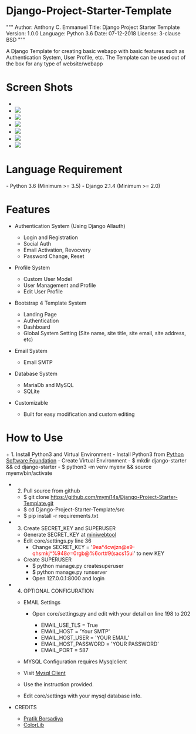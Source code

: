 # Django-Project-Starter-Template
"""
Author: Anthony C. Emmanuel
Title: Django Project Starter Template
Version: 1.0.0
Language: Python 3.6
Date: 07-12-2018
License: 3-clause BSD
"""

A Django Template for creating basic webapp with basic features such as Authentication System, User Profile, etc.
The Template can be used out of the box for any type of website/webapp
<h1> Screen Shots </h1>
<ul>
  <li><img src="https://raw.githubusercontent.com/mymi14s/mymi14s.github.io/master/index.png" alt=""/></li>
  <li><img src="https://raw.githubusercontent.com/mymi14s/mymi14s.github.io/master/Login_without_social_button.png"/></li>
  <li><img src="https://raw.githubusercontent.com/mymi14s/mymi14s.github.io/master/Login_with_social_button.png"/></li>
  <li><img src="https://raw.githubusercontent.com/mymi14s/mymi14s.github.io/master/Signup.png"/></li>
  <li><img src="https://raw.githubusercontent.com/mymi14s/mymi14s.github.io/master/home.png"/></li>
  <li><img src="https://raw.githubusercontent.com/mymi14s/mymi14s.github.io/master/profile.png"/></li>
  <li><img src="https://raw.githubusercontent.com/mymi14s/mymi14s.github.io/master/admin.png"/></li>
</ul>

<h1>Language Requirement</h1>
  - Python 3.6 (Minimum >= 3.5)
  - Django 2.1.4 (Minimum >= 2.0)

<h1>Features</h1>

+ Authentication System (Using Django Allauth)
  - Login and Registration
  - Social Auth
  - Email Activation, Revocvery
  - Password Change, Reset

+ Profile System
  - Custom User Model
  - User Management and Profile
  - Edit User Profile

+ Bootstrap 4 Template System
  - Landing Page
  - Authentication
  - Dashboard
  - Global System Setting (Site name, site title, site email, site address, etc)

+ Email System
  - Email SMTP

+ Database System
  - MariaDb and MySQL
  - SQLite

+ Customizable
  - Built for easy modification and custom editing

<h1>How to Use</h1>
+ 1. Install Python3 and Virtual Environment
  - Install Python3 from <a href="https://www.python.org">Python Software Foundation</a>
  - Create Virtual Environment
    - $ mkdir django-starter && cd django-starter
    - $ python3 -m venv myenv && source myenv/bin/activate

+ 2. Pull source from github
  - $ git clone https://github.com/mymi14s/Django-Project-Starter-Template.git
  - $ cd Django-Project-Starter-Template/src
  - $ pip install -r requirements.txt

+ 3. Create SECRET_KEY and SUPERUSER
  - Generate SECRET_KEY at <a href="https://www.miniwebtool.com/django-secret-key-generator/">miniwebtool</a>
  - Edit core/settings.py line 36
    - Change SECRET_KEY = '<font color="red">9ea*4cwjzn@e9-qhsmkj^%94$8e$=0rgb@%6ort#9(sacs15ui</font>' to new KEY
  - Create SUPERUSER
    - $ python manage.py createsuperuser
    - $ python manage.py runserver
    - Open 127.0.0.1:8000 and login

+ 4. OPTIONAL CONFIGURATION
  - EMAIL Settings
    - Open core/settings.py and edit with your detail on line 198 to 202

      - EMAIL_USE_TLS = True
      - EMAIL_HOST = 'Your SMTP'
      - EMAIL_HOST_USER = 'YOUR EMAIL'
      - EMAIL_HOST_PASSWORD = 'YOUR PASSWORD'
      - EMAIL_PORT = 587

  - MYSQL Configuration requires Mysqlclient
  - Visit <a href="https://pypi.org/project/mysqlclient/">Mysql Client</a>
  - Use the instruction provided.
  - Edit core/settings with your mysql database info.

+ CREDITS
  - <a href="https://github.com/pratikborsadiya/vali-admin">Pratik Borsadiya<a/>
  - <a href="https://colorlib.com/demo?theme=creative-agency">ColorLib</a>
